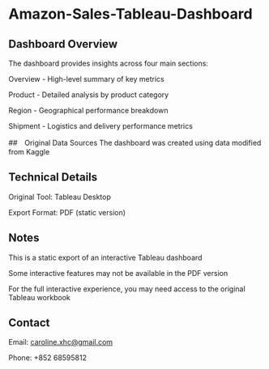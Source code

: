 # Amazon-Sales-Tableau-Dashboard
##  Dashboard Overview
The dashboard provides insights across four main sections:

Overview - High-level summary of key metrics

Product - Detailed analysis by product category

Region - Geographical performance breakdown

Shipment - Logistics and delivery performance metrics


##　Original Data Sources
The dashboard was created using data modified from Kaggle

## Technical Details
Original Tool: Tableau Desktop

Export Format: PDF (static version)

## Notes
This is a static export of an interactive Tableau dashboard

Some interactive features may not be available in the PDF version

For the full interactive experience, you may need access to the original Tableau workbook

## Contact
Email: caroline.xhc@gmail.com

Phone: +852 68595812

